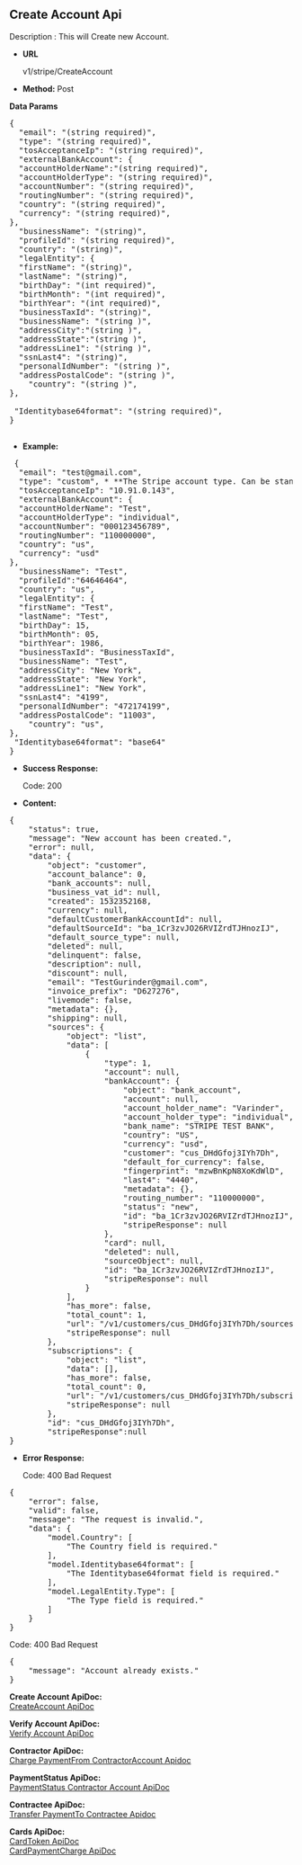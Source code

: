 **Create  Account Api**
----
Description : This will Create new Account.

* **URL**

   v1/stripe/CreateAccount

* **Method:** 
    Post
	
 **Data Params** <br />

<pre>
{
  "email": "(string required)",
  "type": "(string required)", 
  "tosAcceptanceIp": "(string required)",
  "externalBankAccount": {
  "accountHolderName":"(string required)",
  "accountHolderType": "(string required)",
  "accountNumber": "(string required)",
  "routingNumber": "(string required)",
  "country": "(string required)",
  "currency": "(string required)",
},
  "businessName": "(string)",
  "profileId": "(string required)",
  "country": "(string)",
  "legalEntity": {    
  "firstName": "(string)",
  "lastName": "(string)",
  "birthDay": "(int required)",
  "birthMonth": "(int required)",
  "birthYear": "(int required)",
  "businessTaxId": "(string)",
  "businessName": "(string )",
  "addressCity":"(string )",
  "addressState":"(string )",
  "addressLine1": "(string )",
  "ssnLast4": "(string)",
  "personalIdNumber": "(string )",
  "addressPostalCode": "(string )",
    "country": "(string )",
},
  
 "Identitybase64format": "(string required)",
}
 
</pre>   

* **Example:** <br/>


<pre>
 {
  "email": "test@gmail.com",
  "type": "custom", * **The Stripe account type. Can be standard, express, or custom ** 
  "tosAcceptanceIp": "10.91.0.143",
  "externalBankAccount": {
  "accountHolderName": "Test",
  "accountHolderType": "individual",
  "accountNumber": "000123456789",
  "routingNumber": "110000000",
  "country": "us",
  "currency": "usd"
},
  "businessName": "Test",
  "profileId":"64646464",
  "country": "us",
  "legalEntity": {    
  "firstName": "Test",
  "lastName": "Test",
  "birthDay": 15,
  "birthMonth": 05,
  "birthYear": 1986,
  "businessTaxId": "BusinessTaxId",
  "businessName": "Test",
  "addressCity": "New York",
  "addressState": "New York",
  "addressLine1": "New York",
  "ssnLast4": "4199",
  "personalIdNumber": "472174199",
  "addressPostalCode": "11003",
    "country": "us",
},  
 "Identitybase64format": "base64"
}
</pre>	

* **Success Response:**

	Code: 200 
	
* **Content:**<br />

<pre>
{
    "status": true,
    "message": "New account has been created.",
    "error": null,
    "data": {
        "object": "customer",
        "account_balance": 0,
        "bank_accounts": null,
        "business_vat_id": null,
        "created": 1532352168,
        "currency": null,
        "defaultCustomerBankAccountId": null,
        "defaultSourceId": "ba_1Cr3zvJO26RVIZrdTJHnozIJ",
        "default_source_type": null,
        "deleted": null,
        "delinquent": false,
        "description": null,
        "discount": null,
        "email": "TestGurinder@gmail.com",
        "invoice_prefix": "D627276",
        "livemode": false,
        "metadata": {},
        "shipping": null,
        "sources": {
            "object": "list",
            "data": [
                {
                    "type": 1,
                    "account": null,
                    "bankAccount": {
                        "object": "bank_account",
                        "account": null,
                        "account_holder_name": "Varinder",
                        "account_holder_type": "individual",
                        "bank_name": "STRIPE TEST BANK",
                        "country": "US",
                        "currency": "usd",
                        "customer": "cus_DHdGfoj3IYh7Dh",
                        "default_for_currency": false,
                        "fingerprint": "mzwBnKpN8XoKdWlD",
                        "last4": "4440",
                        "metadata": {},
                        "routing_number": "110000000",
                        "status": "new",
                        "id": "ba_1Cr3zvJO26RVIZrdTJHnozIJ",
                        "stripeResponse": null
                    },
                    "card": null,
                    "deleted": null,
                    "sourceObject": null,
                    "id": "ba_1Cr3zvJO26RVIZrdTJHnozIJ",
                    "stripeResponse": null
                }
            ],
            "has_more": false,
            "total_count": 1,
            "url": "/v1/customers/cus_DHdGfoj3IYh7Dh/sources",
            "stripeResponse": null
        },
        "subscriptions": {
            "object": "list",
            "data": [],
            "has_more": false,
            "total_count": 0,
            "url": "/v1/customers/cus_DHdGfoj3IYh7Dh/subscriptions",
            "stripeResponse": null
        },
        "id": "cus_DHdGfoj3IYh7Dh",
        "stripeResponse":null
}
</pre>

* **Error Response:**

    Code: 400 Bad Request
<pre>
{
    "error": false,
    "valid": false,
    "message": "The request is invalid.",
    "data": {
        "model.Country": [
            "The Country field is required."
        ],
        "model.Identitybase64format": [
            "The Identitybase64format field is required."
        ],
        "model.LegalEntity.Type": [
            "The Type field is required."
        ]
    }
}
</pre>

  Code: 400 Bad Request
<pre>
{    
    "message": "Account already exists."
}
</pre>
 **Create Account  ApiDoc:** <br/>
[CreateAccount ApiDoc](https://github.com/gurinderimpinge/StripeApiDoc/edit/master/CreateAccount.md)<br/>

**Verify Account  ApiDoc:** <br/>
[Verify Account ApiDoc](https://github.com/gurinderimpinge/StripeApiDoc/blob/master/VerifyContractorAccount.md)<br/>

 **Contractor ApiDoc:** <br/>
[Charge PaymentFrom ContractorAccount Apidoc ](https://github.com/gurinderimpinge/StripeApiDoc/blob/master/ChargeAmountContractorAccount.md)<br/>

 **PaymentStatus ApiDoc:** <br/>
[PaymentStatus Contractor Account ApiDoc](https://github.com/gurinderimpinge/StripeApiDoc/blob/master/PaymentStatusContractorAccount.md)<br/>

**Contractee ApiDoc:** <br/>
[Transfer PaymentTo Contractee Apidoc ](https://github.com/gurinderimpinge/StripeApiDoc/blob/master/TransferPaymentToContractee.md)<br/>

**Cards ApiDoc:** <br/>
[CardToken  ApiDoc](https://github.com/gurinderimpinge/StripeApiDoc/blob/master/CardPaymentToken.md)<br/>
[CardPaymentCharge  ApiDoc](https://github.com/gurinderimpinge/StripeApiDoc/blob/master/CardPaymentChargeAccount.md)

	

